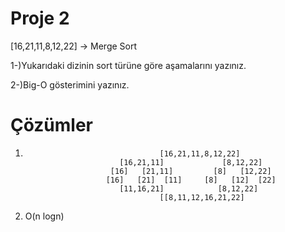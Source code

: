 # Proje 2

[16,21,11,8,12,22] -> Merge Sort

1-)Yukarıdaki dizinin sort türüne göre aşamalarını yazınız.

2-)Big-O gösterimini yazınız.

# Çözümler

1)                                   [16,21,11,8,12,22]
                            [16,21,11]             [8,12,22]
                          [16]   [21,11]         [8]   [12,22]
                         [16]   [21]  [11]     [8]   [12]  [22]
                            [11,16,21]            [8,12,22]
                                     [[8,11,12,16,21,22]

2) O(n logn) 

                        